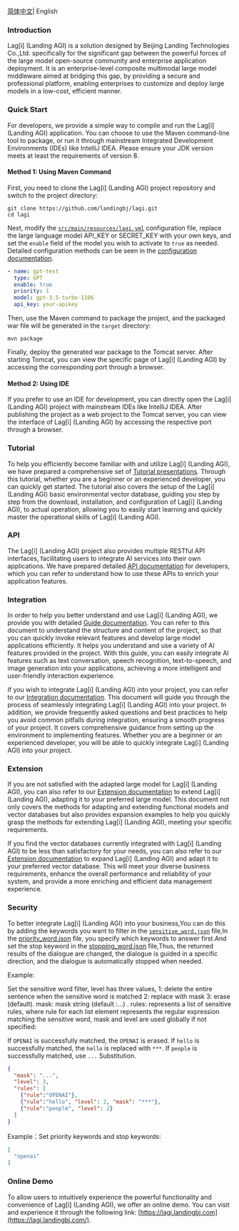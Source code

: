 [简体中文](README_zh.md)| English

### **Introduction**

Lag[i] (Landing AGI) is a solution designed by Beijing Landing Technologies Co.,Ltd. specifically for the significant gap between the powerful forces of the large model open-source community and enterprise application deployment. It is an enterprise-level composite multimodal large model middleware aimed at bridging this gap, by providing a secure and professional platform, enabling enterprises to customize and deploy large models in a low-cost, efficient manner.

### Quick Start

For developers, we provide a simple way to compile and run the Lag[i] (Landing AGI) application. You can choose to use the Maven command-line tool to package, or run it through mainstream Integrated Development Environments (IDEs) like IntelliJ IDEA. Please ensure your JDK version meets at least the requirements of version 8.

#### Method 1: Using Maven Command

First, you need to clone the Lag[i] (Landing AGI) project repository and switch to the project directory:

```shell
git clone https://github.com/landingbj/lagi.git
cd lagi
```

Next, modify the [`src/main/resources/lagi.yml`](lagi-web/src/main/resources/lagi.yml) configuration file, replace the large language model API_KEY or SECRET_KEY with your own keys, and set the `enable` field of the model you wish to activate to `true` as needed. Detailed configuration methods can be seen in the [configuration documentation](docs/config_en.md).

```yaml
- name: gpt-test
  type: GPT
  enable: true
  priority: 1
  model: gpt-3.5-turbo-1106
  api_key: your-apikey
```

Then, use the Maven command to package the project, and the packaged war file will be generated in the `target` directory:

```shell
mvn package
```

Finally, deploy the generated war package to the Tomcat server. After starting Tomcat, you can view the specific page of Lag[i] (Landing AGI) by accessing the corresponding port through a browser.

#### Method 2: Using IDE

If you prefer to use an IDE for development, you can directly open the Lag[i] (Landing AGI) project with mainstream IDEs like IntelliJ IDEA. After publishing the project as a web project to the Tomcat server, you can view the interface of Lag[i] (Landing AGI) by accessing the respective port through a browser.

### Tutorial

To help you efficiently become familiar with and utilize Lag[i] (Landing AGI), we have prepared a comprehensive set of  [Tutorial presentations](docs/tutor_en.md). Through this tutorial, whether you are a beginner or an experienced developer, you can quickly get started. The tutorial also covers the setup of the Lag[i] (Landing AGI) basic environmental vector database, guiding you step by step from the download, installation, and configuration of Lag[i] (Landing AGI), to actual operation, allowing you to easily start learning and quickly master the operational skills of Lag[i] (Landing AGI).

### API

The Lag[i] (Landing AGI) project also provides multiple RESTful API interfaces, facilitating users to integrate AI services into their own applications. We have prepared detailed [API documentation](docs/API_en.md) for developers, which you can refer to understand how to use these APIs to enrich your application features.

### Integration

In order to help you better understand and use Lag[i] (Landing AGI), we provide you with detailed [Guide documentation](docs/guide_en.md). You can refer to this document to understand the structure and content of the project, so that you can quickly invoke relevant features and develop large model applications efficiently. It helps you understand and use a variety of AI features provided in the project. With this guide, you can easily integrate AI features such as text conversation, speech recognition, text-to-speech, and image generation into your applications, achieving a more intelligent and user-friendly interaction experience.

If you wish to integrate Lag[i] (Landing AGI) into your project, you can refer to our [Integration documentation](https://github.com/landingbj/lagi/blob/main/docs/guide_en.md#quick-integrate-into-your-existing-project). This document will guide you through the process of seamlessly integrating Lag[i] (Landing AGI) into your project. In addition, we provide frequently asked questions and best practices to help you avoid common pitfalls during integration, ensuring a smooth progress of your project. It covers comprehensive guidance from setting up the environment to implementing features. Whether you are a beginner or an experienced developer, you will be able to quickly integrate Lag[i] (Landing AGI) into your project.

### Extension

If you are not satisfied with the adapted large model for Lag[i] (Landing AGI), you can also refer to our [Extension documentation](docs/extend_en.md) to extend Lag[i] (Landing AGI), adapting it to your preferred large model. This document not only covers the methods for adapting and extending functional models and vector databases but also provides expansion examples to help you quickly grasp the methods for extending Lag[i] (Landing AGI), meeting your specific requirements.

If you find the vector databases currently integrated with Lag[i] (Landing AGI) to be less than satisfactory for your needs, you can also refer to our [Extension documentation](https://github.com/landingbj/lagi/blob/main/docs/extend_en.md#Database-Extension) to expand Lag[i] (Landing AGI) and adapt it to your preferred vector database. This will meet your diverse business requirements, enhance the overall performance and reliability of your system, and provide a more enriching and efficient data management experience.

### Security

To better integrate Lag[i] (Landing AGI) into your business,You can do this by adding the keywords you want to filter in the  [`sensitive_word.json`](lagi-web/src/main/resources/sensitive_word.json) file,In the [priority_word.json](lagi-web/src/main/resources/priority_word.json) file, you specify which keywords to answer first.And set the stop keyword in the [stopping_word.json](lagi-web/src/main/resources/stopping_word.json) file,Thus, the returned results of the dialogue are changed, the dialogue is guided in a specific direction, and the dialogue is automatically stopped when needed.

Example: 

Set the sensitive word filter, level has three values, 1: delete the entire sentence when the sensitive word is matched 2: replace with mask 3: erase (default). mask: mask string (default :...) . rules: represents a list of sensitive rules, where rule for each list element represents the regular expression matching the sensitive word, mask and level are used globally if not specified:   

If `OPENAI` is successfully matched, the `OPENAI` is erased. If `hello` is successfully matched, the `hello` is replaced with `***`. If `people` is successfully matched, use `...` Substitution.

```json
{
  "mask": "...",
  "level": 3,
  "rules": [
    {"rule":"OPENAI"},
    {"rule":"hello", "level": 2, "mask": "***"},
    {"rule":"people", "level": 2}
  ]
}
```

Example：Set priority keywords and stop keywords:

```json
[
  "openai"
]
```

### Online Demo

To allow users to intuitively experience the powerful functionality and convenience of Lag[i] (Landing AGI), we offer an online demo. You can visit and experience it through the following link: [https://lagi.landingbj.com](https://lagi.landingbj.com/).